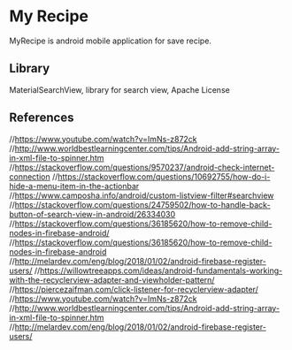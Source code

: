 # My Recipe

MyRecipe is android mobile application for save recipe.

## Library 
MaterialSearchView, library for search view, Apache License

## References 
//https://www.youtube.com/watch?v=ImNs-z872ck
//http://www.worldbestlearningcenter.com/tips/Android-add-string-array-in-xml-file-to-spinner.htm
//https://stackoverflow.com/questions/9570237/android-check-internet-connection
//https://stackoverflow.com/questions/10692755/how-do-i-hide-a-menu-item-in-the-actionbar
//https://www.camposha.info/android/custom-listview-filter#searchview
//https://stackoverflow.com/questions/24759502/how-to-handle-back-button-of-search-view-in-android/26334030
//https://stackoverflow.com/questions/36185620/how-to-remove-child-nodes-in-firebase-android/
//https://stackoverflow.com/questions/36185620/how-to-remove-child-nodes-in-firebase-android
//http://melardev.com/eng/blog/2018/01/02/android-firebase-register-users/
//https://willowtreeapps.com/ideas/android-fundamentals-working-with-the-recyclerview-adapter-and-viewholder-pattern/
//https://piercezaifman.com/click-listener-for-recyclerview-adapter/
//https://www.youtube.com/watch?v=ImNs-z872ck
//http://www.worldbestlearningcenter.com/tips/Android-add-string-array-in-xml-file-to-spinner.htm
//http://melardev.com/eng/blog/2018/01/02/android-firebase-register-users/
